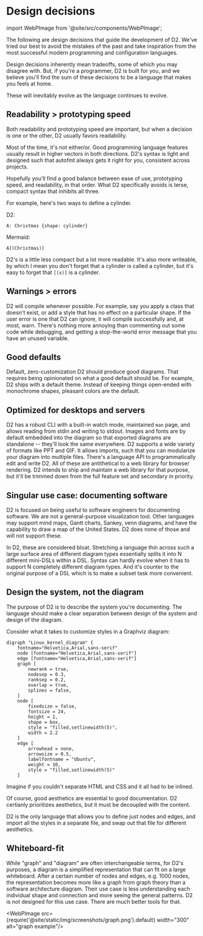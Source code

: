 # Design decisions

import WebPImage from '@site/src/components/WebPImage';

The following are design decisions that guide the development of D2. We've tried our best
to avoid the mistakes of the past and take inspiration from the most successful modern
programming and configuration languages.

Design decisions inherently mean tradeoffs, some of which you may disagree with. But, if
you're a programmer, D2 is built for you, and we believe you'll find the sum of these
decisions to be a language that makes you feels at home.

These will inevitably evolve as the language continues to evolve.

## Readability > prototyping speed

Both readability and prototyping speed are important, but when a decision is one or the
other, D2 usually favors readability.

Most of the time, it's not either/or. Good programming language features usually result in
higher vectors in both directions. D2's syntax is light and designed such that autofmt
always gets it right for you, consistent across projects.

Hopefully you'll find a good balance between ease of use, prototyping speed, and
readability, in that order. What D2 specifically avoids is terse, compact syntax that
inhibits all three.

For example, here's two ways to define a cylinder.

D2:

```d2
A: Christmas {shape: cylinder}
```

Mermaid:

```
A[(Christmas)]
```

D2's is a little less compact but a lot more readable. It's also more writeable, by which
I mean you don't forget that a cylinder is called a cylinder, but it's easy to forget that
`[(x)]` is a cylinder.

## Warnings > errors

D2 will compile whenever possible. For example, say you apply a class that doesn't exist,
or add a style that has no effect on a particular shape. If the user error is one that D2
can ignore, it will compile successfully and, at most, warn. There's nothing more annoying
than commenting out some code while debugging, and getting a stop-the-world error message
that you have an unused variable.

## Good defaults

Default, zero-customization D2 should produce good diagrams. That requires being
opinionated on what a good default should be. For example, D2 ships with a default theme.
Instead of keeping things open-ended with monochrome shapes, pleasant colors are the
default.

## Optimized for desktops and servers

D2 has a robust CLI with a built-in watch mode, maintained `man` page, and allows reading
from stdin and writing to stdout. Images and fonts are by default embedded into the
diagram so that exported diagrams are standalone -- they'll look the same everywhere. D2
supports a wide variety of formats like PPT and GIF. It allows imports, such that you can
modularize your diagram into multiple files. There's a language API to programmatically
edit and write D2. All of these are antithetical to a web library for browser rendering.
D2 intends to ship and maintain a web library for that purpose, but it'll be trimmed down
from the full feature set and secondary in priority.

## Singular use case: documenting software

D2 is focused on being useful to software engineers for documenting software. We are not a
general-purpose visualization tool. Other languages may support mind maps, Gantt charts,
Sankey, venn diagrams, and have the capability to draw a map of the United States. D2 does
none of those and will not support these.

In D2, these are considered bloat. Stretching a language thin across such a large surface
area of different diagram types essentially splits it into N different mini-DSLs within a
DSL. Syntax can hardly evolve when it has to support N completely different diagram types.
And it's counter to the original purpose of a DSL which is to make a subset task more
convenient.

## Design the system, not the diagram

The purpose of D2 is to describe the system you're documenting. The language should make a
clear separation between design of the system and design of the diagram.

Consider what it takes to customize styles in a Graphviz diagram:

```
digraph "Linux_kernel_diagram" {
	fontname="Helvetica,Arial,sans-serif"
	node [fontname="Helvetica,Arial,sans-serif"]
	edge [fontname="Helvetica,Arial,sans-serif"]
	graph [
		newrank = true,
		nodesep = 0.3,
		ranksep = 0.2,
		overlap = true,
		splines = false,
	]
	node [
		fixedsize = false,
		fontsize = 24,
		height = 1,
		shape = box,
		style = "filled,setlinewidth(5)",
		width = 2.2
	]
	edge [
		arrowhead = none,
		arrowsize = 0.5,
		labelfontname = "Ubuntu",
		weight = 10,
		style = "filled,setlinewidth(5)"
	]
```

Imagine if you couldn't separate HTML and CSS and it all had to be inlined.

Of course, good aesthetics are essential to good documentation. D2 certianly prioritizes
aesthetics, but it must be decoupled with the content.

D2 is the only language that allows you to define just nodes and edges, and import all the
styles in a separate file, and swap out that file for different aesthetics.

## Whiteboard-fit

While "graph" and "diagram" are often interchangeable terms, for D2's purposes, a diagram
is a simplified representation that can fit on a large whiteboard. After a certain number
of nodes and edges, e.g. 1000 nodes, the representation becomes more like a graph from
graph theory than a software architecture diagram. Their use case is less understanding
each individual shape and connection and more seeing the general patterns. D2 is not
designed for this use case. There are much better tools for that.


<WebPImage src={require('@site/static/img/screenshots/graph.png').default} width="300" alt="graph example"/>
